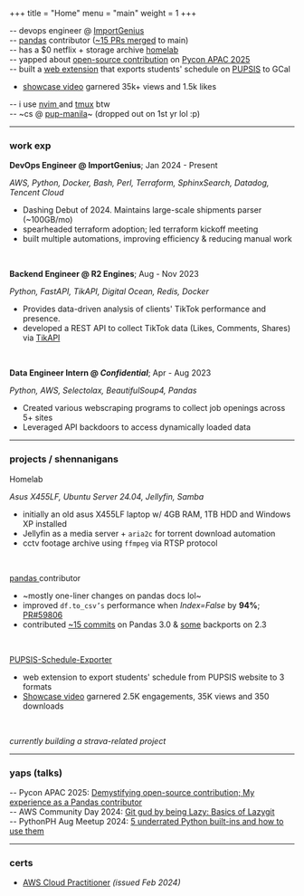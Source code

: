 +++
title = "Home"
menu = "main"
weight = 1
+++

-- devops engineer @ [ImportGenius](https://www.importgenius.com/)
<br>
-- [pandas](https://pandas.pydata.org/) contributor ([~15 PRs merged](https://github.com/pandas-dev/pandas/commits?author=kevsteramp) to main)
<br>
-- has a $0 netflix + storage archive [homelab](https://www.linkedin.com/posts/kevin-amparado_from-junk-to-homelab-breathing-new-life-activity-7330570147318980608-Bax5)
<br>
-- yapped about [open-source contribution](https://youtu.be/MIfd-ntWq_A?si=JqTM2cqOksi8i47p) on [Pycon APAC 2025](https://www.facebook.com/share/p/1Ahf5GrPxd/)
<br>
-- built a [web extension](https://github.com/KevsterAmp/PUPSIS-Schedule-Exporter) that exports students' schedule on [PUPSIS](https://sis2.pup.edu.ph/) to GCal

- [showcase video](https://www.facebook.com/share/v/1C6tNF3htf/) garnered 35k+ views and 1.5k likes

-- i use [ nvim ](https://github.com/KevsterAmp/Lazyvim-config.nvim) and [tmux](https://github.com/tmux/tmux/wiki) btw
<br>
-- ~cs @ [pup-manila](https://www.pup.edu.ph/)~ (dropped out on 1st yr lol :p)

---

### work exp

**DevOps Engineer @ ImportGenius**; Jan 2024 - Present

_AWS, Python, Docker, Bash, Perl, Terraform, SphinxSearch, Datadog, Tencent Cloud_

- Dashing Debut of 2024. Maintains large-scale shipments parser (~100GB/mo)
- spearheaded terraform adoption; led terraform kickoff meeting
- built multiple automations, improving efficiency & reducing manual work

<br>

**Backend Engineer @ R2 Engines**; Aug - Nov 2023

_Python, FastAPI, TikAPI, Digital Ocean, Redis, Docker_

- Provides data-driven analysis of clients' TikTok performance and presence.
- developed a REST API to collect TikTok data (Likes, Comments, Shares) via [ TikAPI ]()

<br>

**Data Engineer Intern @ _Confidential_**; Apr - Aug 2023

_Python, AWS, Selectolax, BeautifulSoup4, Pandas_

- Created various webscraping programs to collect job openings across 5+ sites
- Leveraged API backdoors to access dynamically loaded data

---

### projects / shennanigans

Homelab

_Asus X455LF, Ubuntu Server 24.04, Jellyfin, Samba_

- initially an old asus X455LF laptop w/ 4GB RAM, 1TB HDD and Windows XP installed
- Jellyfin as a media server + `aria2c` for torrent download automation
- cctv footage archive using `ffmpeg` via RTSP protocol

<br>

[ pandas ](https://pandas.pydata.org/) contributor

- ~mostly one-liner changes on pandas docs lol~
- improved `df.to_csv’s` performance when _Index=False_ by **94%**; [PR#59806](https://github.com/pandas-dev/pandas/pull/59608)
- contributed [~15 commits](https://github.com/pandas-dev/pandas/commits?author=kevsteramp) on Pandas 3.0 & [some](https://github.com/pandas-dev/pandas/commits/2.3.x?author=kevsteramp) backports on 2.3

<br>

[ PUPSIS-Schedule-Exporter ](https://github.com/KevsterAmp/PUPSIS-Schedule-Exporter)

- web extension to export students' schedule from PUPSIS website to 3 formats
- [Showcase video](https://www.facebook.com/share/v/1C6tNF3htf/) garnered 2.5K engagements, 35K views and 350 downloads

<br>

_currently building a strava-related project_

---

### yaps (talks)

-- Pycon APAC 2025: [Demystifying open-source contribution; My experience as a Pandas contributor](https://youtu.be/MIfd-ntWq_A?si=JqTM2cqOksi8i47p)
<br>
-- AWS Community Day 2024: [ Git gud by being Lazy: Basics of Lazygit ](https://www.linkedin.com/posts/kevin-amparado_in-the-past-weekend-i-attended-aws-community-activity-7245400611364478976-Hv1e)
<br>
-- PythonPH Aug Meetup 2024: [ 5 underrated Python built-ins and how to use them ](https://www.linkedin.com/posts/kevin-amparado_pythonph-pythonph2024-pythonphaugustmeetup-activity-7236343438680473600-zUb3)

---

### certs

- [AWS Cloud Practitioner](https://cp.certmetrics.com/amazon/en/public/verify/credential/df514b9a0bdf49d18fb0c191edc64a84) _(issued Feb 2024)_
